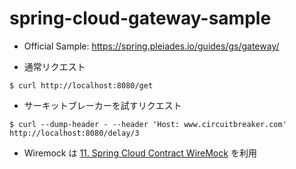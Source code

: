 # spring-cloud-gateway-sample
- Official Sample: https://spring.pleiades.io/guides/gs/gateway/

- 通常リクエスト
```
$ curl http://localhost:8080/get
```

- サーキットブレーカーを試すリクエスト
```
$ curl --dump-header - --header 'Host: www.circuitbreaker.com' http://localhost:8080/delay/3
```

- Wiremock は [11. Spring Cloud Contract WireMock](https://cloud.spring.io/spring-cloud-contract/2.0.x/multi/multi__spring_cloud_contract_wiremock.html) を利用